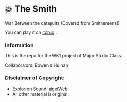 # 💥 The Smith

War Between the catapults (Covered from Smithereens!)

You can play it on [itch.io](https://bowenwang0620.itch.io/the-smith) .



### Information

This is the repo for the WK1 project of Major Studio Class.

Collaborators: Bowen & Huihan



### Disclaimer of Copyright:

- Explosion Sound: [aigeiWeb](https://www.aigei.com/s?q=%E5%99%A2)
- All other material is original.

